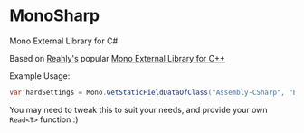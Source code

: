 # MonoSharp
Mono External Library for C#

Based on [Reahly's](https://github.com/reahly) popular [Mono External Library for C++](https://github.com/reahly/mono-external-lib)

Example Usage:
```csharp
var hardSettings = Mono.GetStaticFieldDataOfClass("Assembly-CSharp", "EFTHardSettings");
```

You may need to tweak this to suit your needs, and provide your own `Read<T>` function :)
